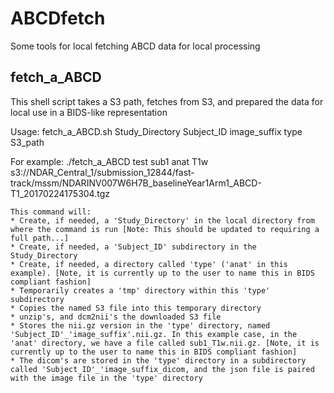 # ABCDfetch
Some tools for local fetching ABCD data for local processing

## fetch_a_ABCD
This shell script takes a S3 path, fetches from S3, and prepared the data for local use in a BIDS-like representation

Usage: 
  fetch_a_ABCD.sh Study_Directory Subject_ID image_suffix type S3_path
  
  For example:
    ./fetch_a_ABCD test sub1 anat T1w s3://NDAR_Central_1/submission_12844/fast-track/mssm/NDARINV007W6H7B_baselineYear1Arm1_ABCD-T1_20170224175304.tgz
    
    This command will:
    * Create, if needed, a 'Study_Directory' in the local directory from where the command is run [Note: This should be updated to requiring a full path...]
    * Create, if needed, a 'Subject_ID' subdirectory in the Study_Directory
    * Create, if needed, a directory called 'type' ('anat' in this example). [Note, it is currently up to the user to name this in BIDS compliant fashion]
    * Temporarily creates a 'tmp' directory within this 'type' subdirectory
    * Copies the named S3 file into this temporary directory
    * unzip's, and dcm2nii's the downloaded S3 file
    * Stores the nii.gz version in the 'type' directory, named 'Subject_ID'_'image_suffix'.nii.gz. In this example case, in the 'anat' directory, we have a file called sub1_T1w.nii.gz. [Note, it is currently up to the user to name this in BIDS compliant fashion]
    * The dicom's are stored in the 'type' directory in a subdirectory called 'Subject_ID'_'image_suffix_dicom, and the json file is paired with the image file in the 'type' directory